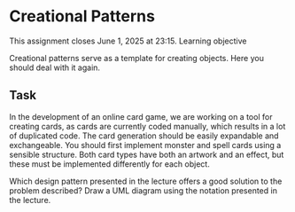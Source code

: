 # Creational Patterns    
 
This assignment closes June 1, 2025 at 23:15.
Learning objective

Creational patterns serve as a template for creating objects. Here you should deal with it again.

## Task

In the development of an online card game, we are working on a tool for creating cards, as cards are currently coded manually, which results in a lot of duplicated code. The card generation should be easily expandable and exchangeable. You should first implement monster and spell cards using a sensible structure. Both card types have both an artwork and an effect, but these must be implemented differently for each object.

Which design pattern presented in the lecture offers a good solution to the problem described? Draw a UML diagram using the notation presented in the lecture.

![]()

